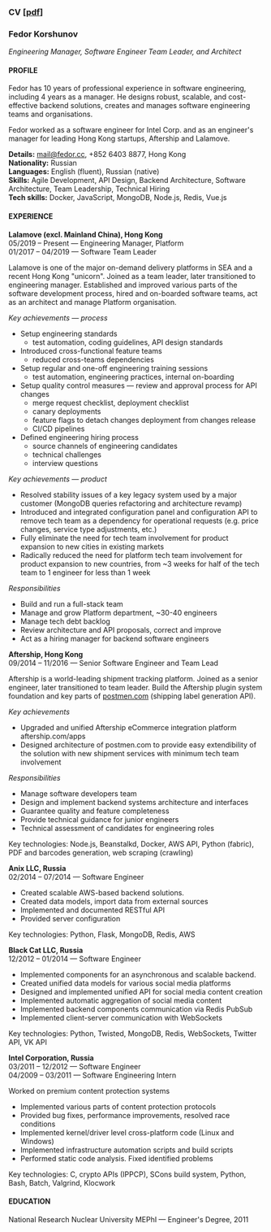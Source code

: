 ### CV [[pdf](assets/fedor_korshunov_cv_2020.pdf)]

### Fedor Korshunov

_Engineering Manager, Software Engineer Team Leader, and Architect_

#### PROFILE

Fedor has 10 years of professional experience in software engineering, including 4 years as a manager. He designs robust, scalable, and cost-effective backend solutions, creates and manages software engineering teams and organisations.

Fedor worked as a software engineer for Intel Corp. and as an engineer's manager for leading Hong Kong startups, Aftership and Lalamove.

**Details:** mail@fedor.cc, +852 6403 8877, Hong Kong  
**Nationality:** Russian  
**Languages:** English (fluent), Russian (native)  
**Skills:** Agile Development, API Design, Backend Architecture, Software Architecture, Team Leadership, Technical Hiring  
**Tech skills:** Docker, JavaScript, MongoDB, Node.js, Redis, Vue.js

#### EXPERIENCE

**Lalamove (excl. Mainland China), Hong Kong**  
05/2019 – Present — Engineering Manager, Platform  
01/2017 – 04/2019 — Software Team Leader

Lalamove is one of the major on-demand delivery platforms in SEA and a recent Hong Kong "unicorn". Joined as a team leader, later transitioned to engineering manager. Established and improved various parts of the software development process, hired and on-boarded software teams, act as an architect and manage Platform organisation.

*Key achievements — process*
* Setup engineering standards 
  - test automation, coding guidelines, API design standards
* Introduced cross-functional feature teams 
  - reduced cross-teams dependencies
* Setup regular and one-off engineering training sessions 
  - test automation, engineering practices, internal on-boarding
* Setup quality control measures — review and approval process for API changes 
  - merge request checklist, deployment checklist 
  - canary deployments 
  - feature flags to detach changes deployment from changes release 
  - CI/CD pipelines
* Defined engineering hiring process 
  - source channels of engineering candidates 
  - technical challenges 
  - interview questions

*Key achievements — product*
* Resolved stability issues of а key legacy system used by a major customer (MongoDB queries refactoring and architecture revamp)
* Introduced and integrated configuration panel and configuration API to remove tech team as a dependency for operational requests (e.g. price changes, service type adjustments, etc.)
* Fully eliminate the need for tech team involvement for product expansion to new cities in existing markets
* Radically reduced the need for platform tech team involvement for product expansion to new countries, from ~3 weeks for half of the tech team to 1 engineer for less than 1 week

*Responsibilities*
* Build and run a full-stack team
* Manage and grow Platform department, ~30-40 engineers
* Manage tech debt backlog
* Review architecture and API proposals, correct and improve
* Act as a hiring manager for backend software engineers

**Aftership, Hong Kong**  
09/2014 – 11/2016 — Senior Software Engineer and Team Lead

Aftership is a world-leading shipment tracking platform. Joined as a senior engineer, later transitioned to team leader. Build the Aftership plugin system foundation and key parts of [postmen.com](postmen.com) (shipping label generation API).

*Key achievements*
* Upgraded and unified Aftership eCommerce integration platform aftership.com/apps
* Designed architecture of postmen.com to provide easy extendibility of the solution with new shipment services with minimum tech team involvement

*Responsibilities*
* Manage software developers team
* Design and implement backend systems architecture and interfaces
* Guarantee quality and feature completeness
* Provide technical guidance for junior engineers
* Technical assessment of candidates for engineering roles

Key technologies: Node.js, Beanstalkd, Docker, AWS API, Python (fabric), PDF and barcodes generation, web scraping (crawling)

**Anix LLC, Russia**  
02/2014 – 07/2014 — Software Engineer

* Created scalable AWS-based backend solutions.
* Created data models, import data from external sources
* Implemented and documented RESTful API
* Provided server configuration

Key technologies: Python, Flask, MongoDB, Redis, AWS

**Black Cat LLC, Russia**  
12/2012 – 01/2014 — Software Engineer

* Implemented components for an asynchronous and scalable backend.
* Created unified data models for various social media platforms
* Designed and implemented unified API for social media content creation
* Implemented automatic aggregation of social media content
* Implemented backend components communication via Redis PubSub
* Implemented client-server communication with WebSockets

Key technologies: Python, Twisted, MongoDB, Redis, WebSockets, Twitter API, VK API

**Intel Corporation, Russia**  
03/2011 – 12/2012 — Software Engineer  
04/2009 – 03/2011 — Software Engineering Intern

Worked on premium content protection systems

* Implemented various parts of content protection protocols
* Provided bug fixes, performance improvements, resolved race conditions
* Implemented kernel/driver level cross-platform code (Linux and Windows)
* Implemented infrastructure automation scripts and build scripts
* Performed static code analysis. Fixed identified problems

Key technologies: C, crypto APIs (IPPCP), SCons build system, Python, Bash, Batch, Valgrind, Klocwork

#### EDUCATION

National Research Nuclear University MEPhI — Engineer's Degree, 2011